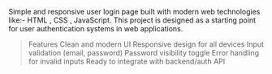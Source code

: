 Simple and responsive user login page built with modern web technologies like:- HTML , CSS , JavaScript.
This project is designed as a starting point for user authentication systems in web applications.
>Features
Clean and modern UI
Responsive design for all devices
Input validation (email, password)
Password visibility toggle
Error handling for invalid inputs
Ready to integrate with backend/auth API
